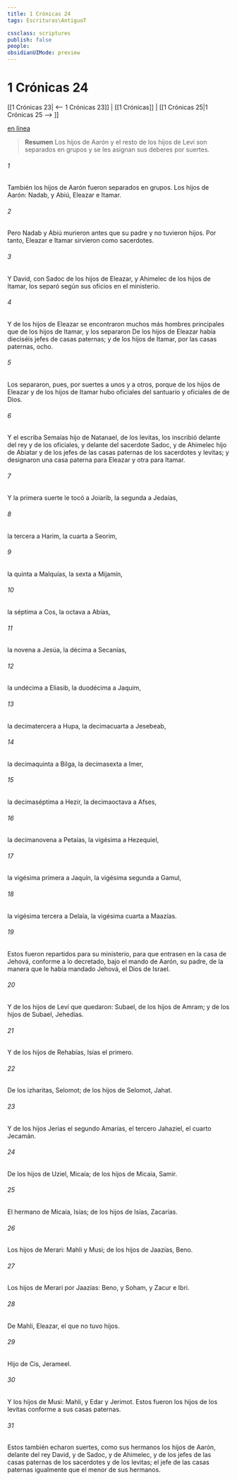 ```yaml
---
title: 1 Crónicas 24
tags: Escrituras\AntiguoT

cssclass: scriptures
publish: false
people:
obsidianUIMode: preview
---
```


# 1 Crónicas 24
[[1 Crónicas 23| <-- 1 Crónicas 23]] | [[1 Crónicas]] | [[1 Crónicas 25|1 Crónicas 25 --> ]]

[en línea](https://churchofjesuschrist.org/study/scriptures/ot/1-chr/24?lang=spa)

> __Resumen__
Los hijos de Aarón y el resto de los hijos de Leví son separados en grupos y se les asignan sus deberes por suertes.

###### 1 
También los hijos de Aarón fueron separados en grupos. Los hijos de Aarón: Nadab, y Abiú, Eleazar e Itamar.

###### 2 
Pero Nadab y Abiú murieron antes que su padre y no tuvieron hijos. Por tanto, Eleazar e Itamar sirvieron como sacerdotes.

###### 3 
Y David, con Sadoc de los hijos de Eleazar, y Ahimelec de los hijos de Itamar, los separó según sus oficios en el ministerio.

###### 4 
Y de los hijos de Eleazar se encontraron muchos más hombres principales que de los hijos de Itamar, y los separaron  De los hijos de Eleazar había dieciséis jefes de casas paternas; y de los hijos de Itamar, por las casas paternas, ocho.

###### 5 
Los separaron, pues, por suertes a unos y a otros, porque de los hijos de Eleazar y de los hijos de Itamar hubo oficiales del santuario y oficiales de  de Dios.

###### 6 
Y el escriba Semaías hijo de Natanael, de los levitas, los inscribió delante del rey y de los oficiales, y delante del sacerdote Sadoc, y de Ahimelec hijo de Abiatar y de los jefes de las casas paternas de los sacerdotes y levitas; y designaron una casa paterna para Eleazar y otra para Itamar.

###### 7 
Y la primera suerte le tocó a Joiarib, la segunda a Jedaías,

###### 8 
la tercera a Harim, la cuarta a Seorim,

###### 9 
la quinta a Malquías, la sexta a Mijamín,

###### 10 
la séptima a Cos, la octava a Abías,

###### 11 
la novena a Jesúa, la décima a Secanías,

###### 12 
la undécima a Eliasib, la duodécima a Jaquim,

###### 13 
la decimatercera a Hupa, la decimacuarta a Jesebeab,

###### 14 
la decimaquinta a Bilga, la decimasexta a Imer,

###### 15 
la decimaséptima a Hezir, la decimaoctava a Afses,

###### 16 
la decimanovena a Petaías, la vigésima a Hezequiel,

###### 17 
la vigésima primera a Jaquín, la vigésima segunda a Gamul,

###### 18 
la vigésima tercera a Delaía, la vigésima cuarta a Maazías.

###### 19 
Estos fueron repartidos para su ministerio, para que entrasen en la casa de Jehová, conforme a lo decretado, bajo el mando de Aarón, su padre, de la manera que le había mandado Jehová, el Dios de Israel.

###### 20 
Y de los hijos de Leví que quedaron: Subael, de los hijos de Amram; y de los hijos de Subael, Jehedías.

###### 21 
Y de los hijos de Rehabías, Isías el primero.

###### 22 
De los izharitas, Selomot; de los hijos de Selomot, Jahat.

###### 23 
Y de los hijos  Jerías  el segundo Amarías, el tercero Jahaziel, el cuarto Jecamán.

###### 24 
De los hijos de Uziel, Micaía; de los hijos de Micaía, Samir.

###### 25 
El hermano de Micaía, Isías; de los hijos de Isías, Zacarías.

###### 26 
Los hijos de Merari: Mahli y Musi; de los hijos de Jaazías, Beno.

###### 27 
Los hijos de Merari por Jaazías: Beno, y Soham, y Zacur e Ibri.

###### 28 
De Mahli, Eleazar, el que no tuvo hijos.

###### 29 
Hijo de Cis, Jerameel.

###### 30 
Y los hijos de Musi: Mahli, y Edar y Jerimot. Estos fueron los hijos de los levitas conforme a sus casas paternas.

###### 31 
Estos también echaron suertes, como sus hermanos los hijos de Aarón, delante del rey David, y de Sadoc, y de Ahimelec, y de los jefes de las casas paternas de los sacerdotes y de los levitas; el jefe de las casas paternas igualmente que el menor de sus hermanos.

